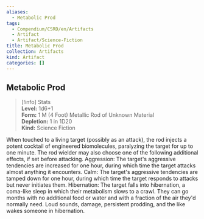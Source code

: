 ```yaml
---
aliases:
  - Metabolic Prod
tags:
  - Compendium/CSRD/en/Artifacts
  - Artifact
  - Artifact/Science-Fiction
title: Metabolic Prod
collection: Artifacts
kind: Artifact
categories: []
---
```

## Metabolic Prod  
>[!info] Stats  
> **Level:** 1d6+1  
> **Form:** 1 M (4 Foot) Metallic Rod of Unknown Material  
> **Depletion:** 1 in 1D20  
> **Kind:** Science Fiction
  
When touched to a living target (possibly as an attack), the rod injects a potent cocktail of engineered biomolecules, paralyzing the target for up to one minute. The rod wielder may also choose one of the following additional effects, if set before attacking. Aggression: The target's aggressive tendencies are increased for one hour, during which time the target attacks almost anything it encounters. Calm: The target's aggressive tendencies are tamped down for one hour, during which time the target responds to attacks but never initiates them. Hibernation: The target falls into hibernation, a coma-like sleep in which their metabolism slows to a crawl. They can go months with no additional food or water and with a fraction of the air they'd normally need. Loud sounds, damage, persistent prodding, and the like wakes someone in hibernation.